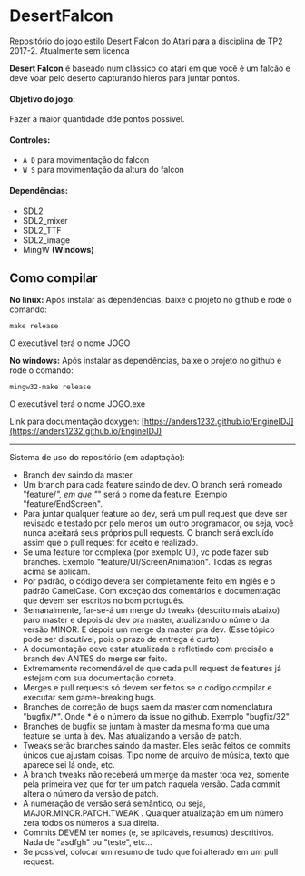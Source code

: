 # DesertFalcon

Repositório do jogo estilo Desert Falcon do Atari para a disciplina de TP2 2017-2. Atualmente sem licença



**Desert Falcon** é baseado num clássico do atari em que você é um falcão e deve voar pelo deserto capturando hieros para juntar pontos.  
  
#### Objetivo do jogo:
Fazer a maior quantidade dde pontos possível.

#### Controles:
- `A D` para movimentação do falcon
- `W S` para movimentação da altura do falcon

#### Dependências:
- SDL2
- SDL2_mixer
- SDL2_TTF
- SDL2_image
- MingW **(Windows)**

## Como compilar
**No linux:**
Após instalar as dependências, baixe o projeto no github e rode o comando:  

`make release`

O executável terá o nome JOGO

**No windows:**
Após instalar as dependências, baixe o projeto no github e rode o comando:

`mingw32-make release`

O executável terá o nome JOGO.exe


Link para documentação doxygen: [https://anders1232.github.io/EngineIDJ](https://anders1232.github.io/EngineIDJ)


----------------------------------
Sistema de uso do repositório (em adaptação):
- Branch dev saindo da master.
- Um branch para cada feature saindo de dev. O branch será nomeado "feature/*", em que "*" será o nome da feature. Exemplo "feature/EndScreen".
- Para juntar qualquer feature ao dev, será um pull request que deve ser revisado e testado por pelo menos um outro programador, ou seja, você nunca aceitará seus próprios pull requests. O branch será excluído assim que o pull request for aceito e realizado.
- Se uma feature for complexa (por exemplo UI), vc pode fazer sub branches. Exemplo "feature/UI/ScreenAnimation". Todas as regras acima se aplicam.
- Por padrão, o código devera ser completamente feito em inglês e o padrão CamelCase. Com exceção dos comentários e documentação que devem ser escritos no bom português.
- Semanalmente, far-se-á um merge do tweaks (descrito mais abaixo) paro master e depois da dev pra master, atualizando o número da versão MINOR. E depois um merge da master pra dev. (Esse tópico pode ser discutível, pois o prazo de entrega é curto)
- A documentação deve estar atualizada e refletindo com precisão a branch dev ANTES do merge ser feito.
- Extremamente recomendável de que cada pull request de features já estejam com sua documentação correta.
- Merges e pull requests só devem ser feitos se o código compilar e executar sem game-breaking bugs.
- Branches de correção de bugs saem da master com nomenclatura "bugfix/*". Onde * é o número da issue no github. Exemplo "bugfix/32".
- Branches de bugfix se juntam à master da mesma forma que uma feature se junta à dev. Mas atualizando a versão de patch.
- Tweaks serão branches saindo da master. Eles serão feitos de commits únicos que ajustam coisas. Tipo nome de arquivo de música, texto que aparece sei lá onde, etc.
- A branch tweaks não receberá um merge da master toda vez, somente pela primeira vez que for ter um patch naquela versão. Cada commit altera o número da versão de patch.
- A numeração de versão será semântico, ou seja, MAJOR.MINOR.PATCH.TWEAK . Qualquer atualização em um número zera todos os números à sua direita.
- Commits DEVEM ter nomes (e, se aplicáveis, resumos) descritivos. Nada de "asdfgh" ou "teste", etc...
- Se possível, colocar um resumo de tudo que foi alterado em um pull request.

